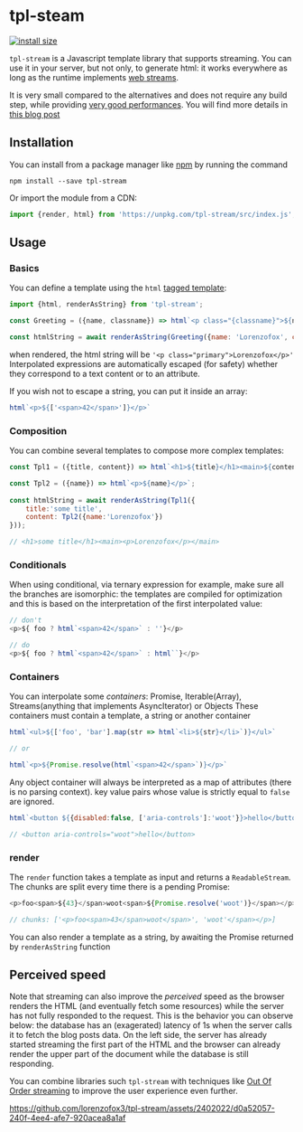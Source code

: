 # tpl-steam

[![install size](https://packagephobia.com/badge?p=tpl-stream)](https://packagephobia.com/result?p=tpl-stream)

``tpl-stream`` is a Javascript template library that supports streaming. You can use it in your server, but not only, to generate html: it works everywhere as long as the runtime
implements [web streams](https://developer.mozilla.org/en-US/docs/Web/API/ReadableStream).

It is very small compared to the alternatives and does not require any build step, while providing [very good performances](./benchmark). You will find more details in [this blog post](https://lorenzofox.dev/posts/html-streaming-part-2/)

## Installation

You can install from a package manager like [npm](https://www.npmjs.com/) by running the command

``npm install --save tpl-stream``

Or import the module from a CDN:

```js
import {render, html} from 'https://unpkg.com/tpl-stream/src/index.js';
```

## Usage

### Basics

You can define a template using the ``html`` [tagged template](https://developer.mozilla.org/en-US/docs/Web/JavaScript/Reference/Template_literals#tagged_templates):

```js
import {html, renderAsString} from 'tpl-stream';

const Greeting = ({name, classname}) => html`<p class="{classname}">${name}</p>`;

const htmlString = await renderAsString(Greeting({name: 'Lorenzofox', classname: 'primary'}))

```

when rendered, the html string will be ``'<p class="primary">Lorenzofox</p>'``
Interpolated expressions are automatically escaped (for safety) whether they correspond to a text content or to an attribute.

If you wish not to escape a string, you can put it inside an array:

```js
html`<p>${['<span>42</span>']}</p>`
```

### Composition

You can combine several templates to compose more complex templates:

```js
const Tpl1 = ({title, content}) => html`<h1>${title}</h1><main>${content}</main>`;

const Tpl2 = ({name}) => html`<p>${name}</p>`;
    
const htmlString = await renderAsString(Tpl1({
    title:'some title',
    content: Tpl2({name:'Lorenzofox'})
}));

// <h1>some title</h1><main><p>Lorenzofox</p></main>
```

### Conditionals

When using conditional, via ternary expression for example, make sure all the branches are isomorphic: the templates are compiled for optimization and this is based on the interpretation of the first interpolated value:

```js
// don't
<p>${ foo ? html`<span>42</span>` : ''}</p>

// do
<p>${ foo ? html`<span>42</span>` : html``}</p>
```

### Containers

You can interpolate some _containers_: Promise, Iterable(Array), Streams(anything that implements AsyncIterator) or Objects
These containers must contain a template, a string or another container

```js
html`<ul>${['foo', 'bar'].map(str => html`<li>${str}</li>`)}</ul>`

// or 

html`<p>${Promise.resolve(html`<span>42</span>`)}</p>`
```

Any object container will always be interpreted as a map of attributes (there is no parsing context). 
key value pairs whose value is strictly equal to ``false`` are ignored.

```js
html`<button ${{disabled:false, ['aria-controls']:'woot'}}>hello</button>`

// <button aria-controls="woot">hello</button>
```

### render

The ``render`` function takes a template as input and returns a ``ReadableStream``. The chunks are split every time there is a pending Promise: 

```js
<p>foo<span>${43}</span>woot<span>${Promise.resolve('woot')}</span></p>

// chunks: ['<p>foo<span>43</span>woot</span>', 'woot'</span></p>]
```

You can also render a template as a string, by awaiting the Promise returned by ``renderAsString`` function 

## Perceived speed

Note that streaming can also improve the _perceived_ speed as the browser renders the HTML (and eventually fetch some resources) while the server has not fully responded to the request.
This is the behavior you can observe below: the database has an (exagerated) latency of 1s when the server calls it to fetch the blog posts data. On the left side, the server has already started streaming the first part of the HTML and the browser can already render the upper part of the document while the database is still responding. 

You can combine libraries such ``tpl-stream`` with techniques like [Out Of Order streaming](https://lamplightdev.com/blog/2024/01/10/streaming-html-out-of-order-without-javascript/) to improve the user experience even further. 



https://github.com/lorenzofox3/tpl-stream/assets/2402022/d0a52057-240f-4ee4-afe7-920acea8a1af



